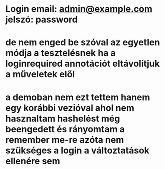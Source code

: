 # Login email: admin@example.com   jelszó: password
# de nem enged be szóval az egyetlen módja a tesztelésnek ha a loginrequired annotációt eltávolítjuk a műveletek elől
# a demoban nem ezt tettem hanem egy korábbi vezióval ahol nem hasznaltam hashelést még beengedett és rányomtam a remember me-re azóta nem szükséges a login a változtatások ellenére sem
